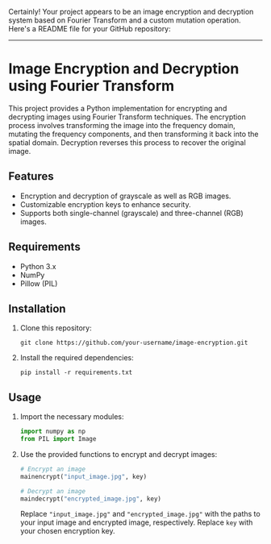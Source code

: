 Certainly! Your project appears to be an image encryption and decryption system based on Fourier Transform and a custom mutation operation. Here's a README file for your GitHub repository:

---

# Image Encryption and Decryption using Fourier Transform

This project provides a Python implementation for encrypting and decrypting images using Fourier Transform techniques. The encryption process involves transforming the image into the frequency domain, mutating the frequency components, and then transforming it back into the spatial domain. Decryption reverses this process to recover the original image.

## Features

- Encryption and decryption of grayscale as well as RGB images.
- Customizable encryption keys to enhance security.
- Supports both single-channel (grayscale) and three-channel (RGB) images.

## Requirements

- Python 3.x
- NumPy
- Pillow (PIL)

## Installation

1. Clone this repository:

    ```
    git clone https://github.com/your-username/image-encryption.git
    ```

2. Install the required dependencies:

    ```
    pip install -r requirements.txt
    ```

## Usage

1. Import the necessary modules:

    ```python
    import numpy as np
    from PIL import Image
    ```

2. Use the provided functions to encrypt and decrypt images:

    ```python
    # Encrypt an image
    mainencrypt("input_image.jpg", key)

    # Decrypt an image
    maindecrypt("encrypted_image.jpg", key)
    ```

    Replace `"input_image.jpg"` and `"encrypted_image.jpg"` with the paths to your input image and encrypted image, respectively. Replace `key` with your chosen encryption key.
